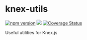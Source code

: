 # knex-utils

[![npm version](http://img.shields.io/npm/v/knex.svg)](https://npmjs.org/package/knex)
![](https://github.com/knex/knex-utils/workflows/CI/badge.svg)
[![Coverage Status](https://coveralls.io/repos/knex/knex-utils/badge.svg?branch=master)](https://coveralls.io/r/knex/knex-utils?branch=master)

Useful utilities for Knex.js
